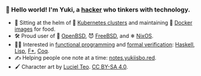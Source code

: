 ### 👋 Hello world! I'm Yuki, a [hacker] who tinkers with technology.
- 👷 Sitting at the helm of 🚢 [Kubernetes clusters] and maintaining 🐋 [Docker images] for food.
- 🛠 Proud user of 🐡 [OpenBSD], 😈 [FreeBSD], and ❄ [NixOS].
- 🧑‍💻 Interested in [functional programming] and [formal verification]: [Haskell], [Lisp], [F*], [Coq].
- ✍ Helping people one note at a time: [notes.yukiisbo.red].
- 🖌 Character art by [Luciel Teo]. [CC BY-SA 4.0].

[hacker]: https://en.wikipedia.org/wiki/Hacker_culture
[Kubernetes clusters]: https://kubernetes.io
[Docker images]: https://docker.com
[OpenBSD]: https://openbsd.org
[FreeBSD]: https://freebsd.org
[NixOS]: https://nixos.org
[functional programming]: https://en.wikipedia.org/wiki/Functional_programming
[formal verification]: https://en.wikipedia.org/wiki/Formal_verification
[Haskell]: https://haskell.org
[Lisp]: https://en.wikipedia.org/wiki/Lisp_(programming_language)
[F*]: https://fstar-lang.org
[Coq]: https://coq.inria.fr
[notes.yukiisbo.red]: https://notes.yukiisbo.red
[Luciel Teo]: https://twitter.com/Luciel_Teo
[CC BY-SA 4.0]: https://creativecommons.org/licenses/by-sa/4.0/
